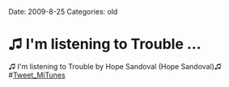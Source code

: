 Date: 2009-8-25
Categories: old

# ♫ I'm listening to  Trouble ...

♫ I'm listening to  Trouble by Hope Sandoval (Hope Sandoval)♫ #<a href="http://search.twitter.com/search?q=%23Tweet_MiTunes" class="aktt_hashtag">Tweet_MiTunes</a>

